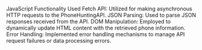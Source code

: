 JavaScript Functionality Used
Fetch API: Utilized for making asynchronous HTTP requests to the PhoneHuntingAPI.
JSON Parsing: Used to parse JSON responses received from the API.
DOM Manipulation: Employed to dynamically update HTML content with the retrieved phone information.
Error Handling: Implemented error handling mechanisms to manage API request failures or data processing errors.


